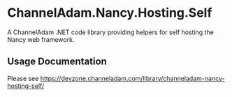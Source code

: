 # ChannelAdam.Nancy.Hosting.Self
A ChannelAdam .NET code library providing helpers for self hosting the Nancy web framework.

## Usage Documentation
Please see https://devzone.channeladam.com/library/channeladam-nancy-hosting-self/
